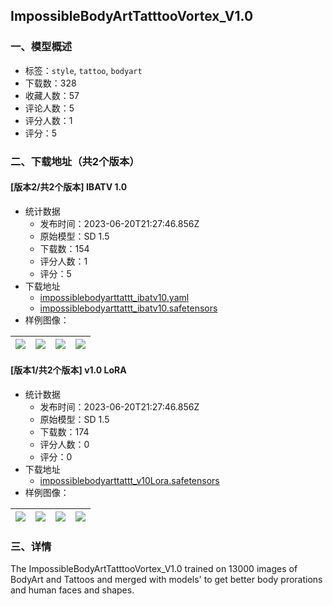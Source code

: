 ## ImpossibleBodyArtTatttooVortex_V1.0
### 一、模型概述

- 标签：`style`, `tattoo`, `bodyart`
- 下载数：328
- 收藏人数：57
- 评论人数：5
- 评分人数：1
- 评分：5

### 二、下载地址（共2个版本）

#### [版本2/共2个版本] IBATV 1.0

- 统计数据
  - 发布时间：2023-06-20T21:27:46.856Z
  - 原始模型：SD 1.5
  - 下载数：154
  - 评分人数：1
  - 评分：5
- 下载地址
  - [impossiblebodyarttattt_ibatv10.yaml](https://civitai.com/api/download/models/96103?type=Config&format=Other)
  - [impossiblebodyarttattt_ibatv10.safetensors](https://civitai.com/api/download/models/96103)
- 样例图像：

| <img src="https://image.civitai.com/xG1nkqKTMzGDvpLrqFT7WA/d33c6133-4f24-4bfa-bd0c-9273848ad625/width=450/1146488.jpeg" /> | <img src="https://image.civitai.com/xG1nkqKTMzGDvpLrqFT7WA/0a0ba5f7-7755-47f1-bdd9-828beed3c18c/width=450/1147904.jpeg" /> | <img src="https://image.civitai.com/xG1nkqKTMzGDvpLrqFT7WA/fe1e01c9-e4b5-4b4c-8cbc-c4811c72da93/width=450/1146070.jpeg" /> | <img src="https://image.civitai.com/xG1nkqKTMzGDvpLrqFT7WA/5aa38da2-d383-424c-886a-50b6ebaa7001/width=450/1147538.jpeg" /> |
| ---- | ---- | ---- | ---- |

#### [版本1/共2个版本] v1.0 LoRA

- 统计数据
  - 发布时间：2023-06-20T21:27:46.856Z
  - 原始模型：SD 1.5
  - 下载数：174
  - 评分人数：0
  - 评分：0
- 下载地址
  - [impossiblebodyarttattt_v10Lora.safetensors](https://civitai.com/api/download/models/96365)
- 样例图像：

| <img src="https://image.civitai.com/xG1nkqKTMzGDvpLrqFT7WA/ea838fc4-27e5-48f3-9daf-f51940b69210/width=450/1150253.jpeg" /> | <img src="https://image.civitai.com/xG1nkqKTMzGDvpLrqFT7WA/bdd0c054-829d-4431-a2df-85364a507f57/width=450/1150297.jpeg" /> | <img src="https://image.civitai.com/xG1nkqKTMzGDvpLrqFT7WA/694a56c2-538e-4748-b775-09d77f34b26f/width=450/1150254.jpeg" /> | <img src="https://image.civitai.com/xG1nkqKTMzGDvpLrqFT7WA/26fdd1f3-7725-469e-94e9-a8fb703999e3/width=450/1150298.jpeg" /> |
| ---- | ---- | ---- | ---- |


### 三、详情
<p>The ImpossibleBodyArtTatttooVortex_V1.0  trained on 13000 images of BodyArt and Tattoos and merged with models' to get better body prorations and human faces and shapes.</p>